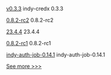 
[v0.3.3](https://github.com/hyperledger/indy-shared-rs/releases/tag/v0.3.3) indy-credx 0.3.3

[0.8.2-rc2](https://github.com/hyperledger/aries-cloudagent-python/releases/tag/0.8.2-rc2) 0.8.2-rc2

[23.4.4](https://github.com/hyperledger/besu/releases/tag/23.4.4) 23.4.4

[0.8.2-rc1](https://github.com/hyperledger/aries-cloudagent-python/releases/tag/0.8.2-rc1) 0.8.2-rc1

[indy-auth-job-0.14.1](https://github.com/hyperledger/bevel/releases/tag/indy-auth-job-0.14.1) indy-auth-job-0.14.1


[See more >>>](https://start-here.hyperledger.org/releases)
